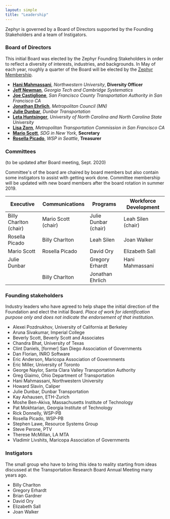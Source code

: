 ```yaml
---
layout: simple
title: "Leadership"
---
```


Zephyr is governed by a Board of Directors supported by the Founding Stakeholders and a team of Instigators.

### <i class="fa fa-institution" style="color:#{{ site.highlight-color }}" aria-hidden="true"></i> Board of Directors

This initial Board was elected by the Zephyr Founding Stakeholders in order to reflect a diversity of interests, industries, and backgrounds. In May of each year, roughly a quarter of the Board will be elected by the [Zephyr Membership](/members).

- **[Hani Mahmassani](https://www.linkedin.com/in/mahmassani/)**, _Northwestern University_, **Diversity Officer**
- **[Jeff Newman](https://www.newman.me/)**, _Georgia Tech and Cambridge Systematics_
- **[Joe Castiglione](https://www.linkedin.com/in/joe-castiglione-7873aa11/)**, _San Francisco County Transportation Authority in San Francisco CA_
- **[Jonathan Ehrlich](https://www.linkedin.com/in/jnehrlich/)**, _Metropolitan Council (MN)_
- **[Julie Dunbar](https://www.linkedin.com/in/julie-dunbar-a219879/)**, _Dunbar Transportation_
- **[Leta Huntsinger](https://www.linkedin.com/in/leta-huntsinger-phd-pe-016363a5/)**, _University of North Carolina and North Carolina State University_
- **[Lisa Zorn](https://www.linkedin.com/in/lisazorn/)**, _Metropolitan Transportation Commission in San Francisco CA_
- **[Mario Scott](https://www.linkedin.com/in/mario-scott-38822917/)**, _SDG in New York_, **Secretary**
- **[Rosella Picado](https://www.linkedin.com/in/rosella-picado-265507)**, _WSP in Seattle_, **Treasurer**

### Committees

(to be updated after Board meeting, Sept. 2020)

Committee's of the board are chaired by board members but also contain some instigators to assist with getting work done. Committee membership will be updated with new board members after the board rotation in summer 2019.

| **Executive**          | **Communications**  | **Programs**         | **Workforce Development** |
| ---------------------- | ------------------- | -------------------- | ------------------------- |
| Billy Charlton (chair) | Mario Scott (chair) | Julie Dunbar (chair) | Leah Silen (chair)        |
| Rosella Picado         | Billy Charlton      | Leah Silen           | Joan Walker               |
| Mario Scott            | Rosella Picado      | David Ory            | Elizabeth Sall            |
| Julie Dunbar           |                     | Gregory Erhardt      | Hani Mahmassani           |
|                        | Billy Charlton      | Jonathan Ehrlich     |

### <i class="fa fa-users" style="color:#{{ site.highlight-color }}" aria-hidden="true"></i> Founding stakeholders

Industry leaders who have agreed to help shape the initial direction of the Foundation and elect the initial Board.
_Place of work for identification purpose only and does not indicate the endorsement of that institution._

- Alexei Pozdnukhov, University of California at Berkeley
- Aruna Sivakumar, Imperial College
- Beverly Scott, Beverly Scott and Associates
- Chandra Bhat, University of Texas
- Clint Daniels, [former] San Diego Association of Governments
- Dan Florian, INRO Software
- Eric Anderson, Maricopa Association of Governments
- Eric Miller, University of Toronto
- George Naylor, Santa Clara Valley Transportation Authority
- Greg Giaimo, Ohio Department of Transportation
- Hani Mahmassani, Northwestern University
- Howard Slavin, Caliper
- Julie Dunbar, Dunbar Transportation
- Kay Axhausen, ETH-Zurich
- Moshe Ben-Akiva, Massachusetts Institute of Technology
- Pat Mokhtarian, Georgia Institute of Technology
- Rick Donnelly, WSP-PB
- Rosella Picado, WSP-PB
- Stephen Lawe, Resource Systems Group
- Steve Perone, PTV
- Therese McMillan, LA MTA
- Vladimir Livshits, Maricopa Association of Governments

### <i class="fa fa-rocket" style="color:#{{ site.highlight-color }}" aria-hidden="true"></i> Instigators

The small group who have to bring this idea to reality starting from ideas discussed at the Transportation Research Board Annual Meeting many years ago.

- Billy Charlton
- Gregory Erhardt
- Brian Gardner
- David Ory
- Elizabeth Sall
- Joan Walker
